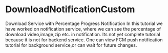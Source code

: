 # DownloadNotificationCustom
Download Service with Percentage Progress Notification
In this tutorial we have worked on notification service,
where we can see the percentage of download video,image,zip etc. in notification.
Its not yet complete tutorial because it is not for backend service.
One can view FCM push notification tutorial for background service,or can wait for 
future changes.

